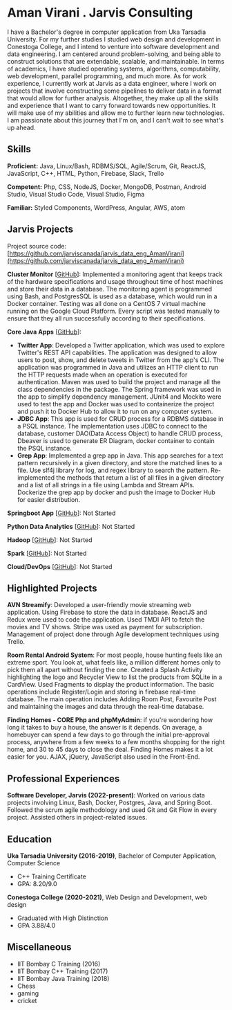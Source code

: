 # Aman Virani . Jarvis Consulting

I have a Bachelor's degree in computer application from Uka Tarsadia University. For my further studies I studied web design and development in Conestoga College, and I intend to venture into software development and data engineering. I am centered around problem-solving, and being able to construct solutions that are extendable, scalable, and maintainable. In terms of academics, I have studied operating systems, algorithms, computability, web development, parallel programming, and much more. As for work experience, I currently work at Jarvis as a data engineer, where I work on projects that involve constructing some pipelines to deliver data in a format that would allow for further analysis. Altogether, they make up all the skills and experience that I want to carry forward towards new opportunities. It will make use of my abilities and allow me to further learn new technologies. I am passionate about this journey that I'm on, and I can't wait to see what's up ahead.

## Skills

**Proficient:** Java, Linux/Bash, RDBMS/SQL, Agile/Scrum, Git, ReactJS, JavaScript, C++, HTML, Python, Firebase, Slack, Trello

**Competent:** Php, CSS, NodeJS, Docker, MongoDB, Postman, Android Studio, Visual Studio Code, Visual Studio, Figma

**Familiar:** Styled Components, WordPress, Angular, AWS, atom

## Jarvis Projects

Project source code: [https://github.com/jarviscanada/jarvis_data_eng_AmanVirani](https://github.com/jarviscanada/jarvis_data_eng_AmanVirani)


**Cluster Monitor** [[GitHub](https://github.com/jarviscanada/jarvis_data_eng_AmanVirani/tree/master/linux_sql)]: Implemented a monitoring agent that keeps track of the hardware specifications and usage throughout time of host machines and store their data in a database. The monitoring agent is programmed using Bash, and PostgresSQL is used as a database, which would run in a Docker container. Testing was all done on a CentOS 7 virtual machine running on the Google Cloud Platform. Every script was tested manually to ensure that they all run successfully according to their specifications.

**Core Java Apps** [[GitHub](https://github.com/jarviscanada/jarvis_data_eng_AmanVirani/tree/master/core_java)]:
      
  - **Twitter App**: Developed a Twitter application, which was used to explore Twitter's REST API capabilities. The application was designed to allow users to post, show, and delete tweets in Twitter from the app's CLI. The application was programmed in Java and utilizes an HTTP client to run the HTTP requests made when an operation is executed for authentication. Maven was used to build the project and manage all the class dependencies in the package. The Spring framework was used in the app to simplify dependency management. JUnit4 and Mockito were used to test the app and Docker was used to containerize the project and push it to Docker Hub to allow it to run on any computer system.
  - **JDBC App**: This app is used for CRUD process for a RDBMS database in a PSQL instance. The implementation uses JDBC to connect to the database, customer DAO(Data Access Object) to handle CRUD process, Dbeaver is used to generate ER Diagram, docker container to contain the PSQL instance.
  - **Grep App**: Implemented a grep app in Java. This app searches for a text pattern recursively in a given directory, and store the matched lines to a file. Use slf4j library for log, and regex library to search the pattern. Re-implemented the methods that return a list of all files in a given directory and a list of all strings in a file using Lambda and Stream APIs. Dockerize the grep app by docker and push the image to Docker Hub for easier distribution.

**Springboot App** [[GitHub](https://github.com/jarviscanada/jarvis_data_eng_AmanVirani/tree/master/springboot)]: Not Started

**Python Data Analytics** [[GitHub](https://github.com/jarviscanada/jarvis_data_eng_AmanVirani/tree/master/python_data_anlytics)]: Not Started

**Hadoop** [[GitHub](https://github.com/jarviscanada/jarvis_data_eng_AmanVirani/tree/master/hadoop)]: Not Started

**Spark** [[GitHub](https://github.com/jarviscanada/jarvis_data_eng_AmanVirani/tree/master/spark)]: Not Started

**Cloud/DevOps** [[GitHub](https://github.com/jarviscanada/jarvis_data_eng_AmanVirani/tree/master/cloud_devops)]: Not Started


## Highlighted Projects
**AVN Streamify**: Developed a user-friendly movie streaming web application. Using Firebase to store the data in database. ReactJS and Redux were used to code the application. Used TMDI API to fetch the movies and TV shows. Stripe was used as payment for subscription. Management of project done through Agile development techniques using Trello.

**Room Rental Android System**: For most people, house hunting feels like an extreme sport. You look at, what feels like, a million different homes only to pick them all apart without finding the one. Created a Splash Activity highlighting the logo and Recycler View to list the products from SQLite in a CardView. Used Fragments to display the product information. The basic operations include Register/Login and storing in firebase real-time database. The main operation includes Adding Room Post, Favourite Post and maintaining the images and data through the real-time database.

**Finding Homes - CORE Php and phpMyAdmin**: if you're wondering how long it takes to buy a house, the answer is it depends. On average, a homebuyer can spend a few days to go through the initial pre-approval process, anywhere from a few weeks to a few months shopping for the right home, and 30 to 45 days to close the deal. Finding Homes makes it a lot easier for you. AJAX, jQuery, JavaScript also used in the Front-End.


## Professional Experiences

**Software Developer, Jarvis (2022-present)**: Worked on various data projects involving Linux, Bash, Docker, Postgres, Java, and Spring Boot. Followed the scrum agile methodology and used Git and Git Flow in every project. Assisted others in project-related issues.


## Education
**Uka Tarsadia University (2016-2019)**, Bachelor of Computer Application, Computer Science
- C++ Training Certificate
- GPA: 8.20/9.0

**Conestoga College (2020-2021)**, Web Design and Development, web design
- Graduated with High Distinction
- GPA 3.88/4.0


## Miscellaneous
- IIT Bombay C Training (2016)
- IIT Bombay C++ Training (2017)
- IIT Bombay Java Training (2018)
- Chess
- gaming
- cricket